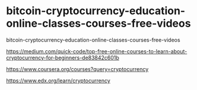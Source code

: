 # bitcoin-cryptocurrency-education-online-classes-courses-free-videos
bitcoin-cryptocurrency-education-online-classes-courses-free-videos 

https://medium.com/quick-code/top-free-online-courses-to-learn-about-cryptocurrency-for-beginners-de83842c601b

https://www.coursera.org/courses?query=cryptocurrency

https://www.edx.org/learn/cryptocurrency
